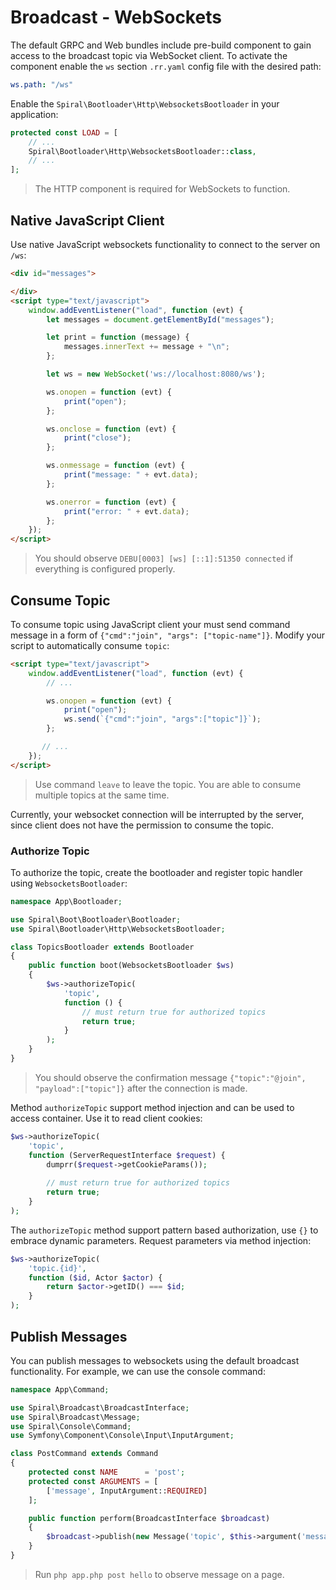 # Broadcast - WebSockets
The default GRPC and Web bundles include pre-build component to gain access to the broadcast topic via WebSocket client.
To activate the component enable the `ws` section `.rr.yaml` config file with the desired path:

```yaml
ws.path: "/ws"
```

Enable the `Spiral\Bootloader\Http\WebsocketsBootloader` in your application:

```php
protected const LOAD = [
    // ...
    Spiral\Bootloader\Http\WebsocketsBootloader::class,
    // ...
];
```

> The HTTP component is required for WebSockets to function.

## Native JavaScript Client
Use native JavaScript websockets functionality to connect to the server on `/ws`:


```html
<div id="messages">

</div>
<script type="text/javascript">
    window.addEventListener("load", function (evt) {
        let messages = document.getElementById("messages");

        let print = function (message) {
            messages.innerText += message + "\n";
        };

        let ws = new WebSocket('ws://localhost:8080/ws');

        ws.onopen = function (evt) {
            print("open");
        };

        ws.onclose = function (evt) {
            print("close");
        };

        ws.onmessage = function (evt) {
            print("message: " + evt.data);
        };

        ws.onerror = function (evt) {
            print("error: " + evt.data);
        };
    });
</script>
```

> You should observe `DEBU[0003] [ws] [::1]:51350 connected` if everything is configured properly.

## Consume Topic
To consume topic using JavaScript client your must send command message in a form of `{"cmd":"join", "args": ["topic-name"]}`.
Modify your script to automatically consume `topic`:

```html
<script type="text/javascript">
    window.addEventListener("load", function (evt) {
        // ...

        ws.onopen = function (evt) {
            print("open");
            ws.send(`{"cmd":"join", "args":["topic"]}`);
        };

       // ...
    });
</script>
```

> Use command `leave` to leave the topic. You are able to consume multiple topics at the same time.

Currently, your websocket connection will be interrupted by the server, since client does not have the permission to consume
the topic.

### Authorize Topic
To authorize the topic, create the bootloader and register topic handler using `WebsocketsBootloader`:

```php
namespace App\Bootloader;

use Spiral\Boot\Bootloader\Bootloader;
use Spiral\Bootloader\Http\WebsocketsBootloader;

class TopicsBootloader extends Bootloader
{
    public function boot(WebsocketsBootloader $ws)
    {
        $ws->authorizeTopic(
            'topic',
            function () {
                // must return true for authorized topics
                return true;
            }
        );
    }
}
```

> You should observe the confirmation message `{"topic":"@join", "payload":["topic"]}` after the connection is made.

Method `authorizeTopic` support method injection and can be used to access container. Use it to read client cookies:

```php
$ws->authorizeTopic(
    'topic',
    function (ServerRequestInterface $request) {
        dumprr($request->getCookieParams());
            
        // must return true for authorized topics
        return true;
    }   
);
```

The `authorizeTopic` method support pattern based authorization, use `{}` to embrace dynamic parameters. Request parameters
via method injection:

```php
$ws->authorizeTopic(
    'topic.{id}',
    function ($id, Actor $actor) {           
        return $actor->getID() === $id;
    }   
);
```

## Publish Messages
You can publish messages to websockets using the default broadcast functionality. For example, we can use the console command:

```php
namespace App\Command;

use Spiral\Broadcast\BroadcastInterface;
use Spiral\Broadcast\Message;
use Spiral\Console\Command;
use Symfony\Component\Console\Input\InputArgument;

class PostCommand extends Command
{
    protected const NAME      = 'post';
    protected const ARGUMENTS = [
        ['message', InputArgument::REQUIRED]
    ];

    public function perform(BroadcastInterface $broadcast)
    {
        $broadcast->publish(new Message('topic', $this->argument('message')));
    }
}
```

> Run `php app.php post hello` to observe message on a page.
